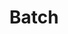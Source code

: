 ---
# -------------------------- #
#        CONTENT TYPE        #
# -------------------------- #

product-type: "import-api"
content-type: "api-object"
endpoint: "batch"
version: "2"
order: 2


# -------------------------- #
#        OBJECT INFO         #
# -------------------------- #

title: "Batch"
description: "{{ site.data.import-api.core-objects.batch.object | flatify }}"
endpoint-url: "/import/batch"


# -------------------------- #
#        VERSION INFO        #
# -------------------------- #

latest-version: "2"
versions:
  - number: "2"
    deprecated: false

# -------------------------- #
#      AVAILABLE METHODS     #
# -------------------------- #

available-methods:
  - id: "batch-data"
    title: "Create a batch"
    method: "post"
    short: "{{ site.data.import-api.core-objects.batch.description | flatify }}"


# -------------------------- #
#      OBJECT ATTRIBUTES     #
# -------------------------- #

## The copy for these attributes lives in:
## _data/import-api/general.yml

object-attributes:
  - name: "table_name"
    type: "string"
    description: "{{ general.attributes.table-name }}"
    value: "customers"

  # - name: "table_version"
  #   type: "integer"
  #   description: "{{ general.attributes.table-version | flatify }}"
  #   value: "1"

  - name: "schema"
    type: "object"
    sub-type: "schema"
    url: "{{ site.data.import-api.data-structures.schema.section }}"
    description: |
      A [Schema object]({{ site.data.import-api.data-structures.schema.section }}) containing the JSON schema describing the record(s) in the [Message object's]({{ site.data.import-api.data-structures.message.section }}) `data` property.

      Records must conform to this schema or an error will be returned when the request is sent.
    value: ""

  - name: "messages"
    type: "array"
    sub-type: "message"
    url: "{{ site.data.import-api.data-structures.message.section }}"
    description: |
      An array of [Message]({{ site.data.import-api.data-structures.message.section }}) objects, each representing a record to be upserted into the table.

  - name: "key_names"
    type: "array"
    description: |
      An array of strings representing the Primary Key fields in the source table. **Note**: A value must be provided, but it may be an empty list to indicate that the source table doesn't have a Primary Key.

      If fields are provided, they must adhere to the following:

      1. Each field in the list must be the name of a top-level property defined in the [Schema object]({{ site.data.import-api.data-structures.schema.section }}). Primary Key fields cannot be contained in an object or an array.
      2. Fields in the list may not be `null` in the source.
      3. If a field is a string, its value must be less than 256 characters.

      All fields included in `key_names` must be present in the [Schema object]({{ site.data.import-api.data-structures.schema.section }}) and every [Message object]({{ site.data.import-api.data-structures.message.section }}) in the request.
    value: "id"
---